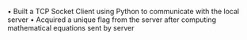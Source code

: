 •	Built a TCP Socket Client using Python to communicate with the local server
•	Acquired a unique flag from the server after computing mathematical equations sent by server

